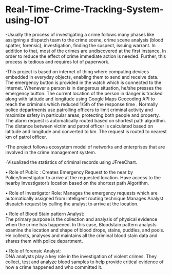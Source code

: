 # Real-Time-Crime-Tracking-System-using-IOT

-Usually the process of investigating a crime follows many phases like assigning a dispatch team to the crime scene, crime scene analysis (blood spatter, forensic), investigation, finding the suspect, issuing warrant. In addition to that, most of the crimes are undiscovered at the first instance. In order to reduce the effect of crime immediate action is needed. Further, this process is tedious and requires lot of paperwork. 

-This project is based on internet of thing where computing devices embedded in everyday objects, enabling them to send and receive data.
 The emergency button is provided in the watch which is connected to the internet. Whenever a person is in dangerous situation, he/she presses the emergency button.
 The current location of the person in danger is tracked along with latitude and longitude using Google Maps Geocoding API to reach the criminals which reduced 1/5th of the response time .
 Normally police departments use patrolling officers to limit criminal activity and maximize safety in particular areas, protecting both people and property. The alarm request is automatically routed based on shortest path algorithm.
 The distance between victim and patrol officer is calculated based on latitude and longitude and converted to km. The request is routed to nearest km of patrol officer.

-The project follows ecosystem model of networks and enterprises that are involved in the crime management system.

-Visualized the statistics of criminal records using JFreeChart.

• Role of Public  :	
 Creates Emergency Request to the near by Police/Investigator to arrive at the requested location.	Have access to the nearby Investigator’s location based on the shortest path Algorithm.

•	Role of Investigator Role:
 Manages the emergency requests which are automatically assigned from intelligent routing technique.Manages Analyst dispatch request by calling the analyst to arrive at the location.

•	Role of Blood Stain pattern Analyst:  
 The primary purpose is the collection and analysis of physical evidence when the crime has happened. In this case, Bloodstain pattern analysts examine the location and shape of blood drops, stains, puddles, and pools.  He collects, analyses and maintains all the criminal blood stain data and shares them with police department.

•	Role of forensic Analyst:  
 DNA analysts play a key role in the investigation of violent crimes. They collect, test and analyze blood samples to help provide critical evidence of how a crime happened and who committed it. 
